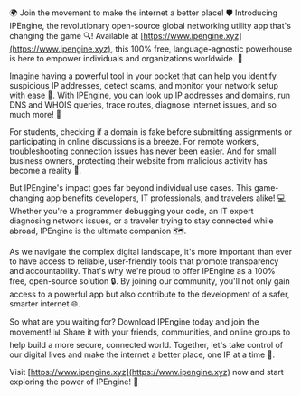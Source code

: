 🌍 Join the movement to make the internet a better place! 🛡️ Introducing IPEngine, the revolutionary open-source global networking utility app that's changing the game 🔍! Available at [https://www.ipengine.xyz](https://www.ipengine.xyz), this 100% free, language-agnostic powerhouse is here to empower individuals and organizations worldwide. 💪

Imagine having a powerful tool in your pocket that can help you identify suspicious IP addresses, detect scams, and monitor your network setup with ease 📡. With IPEngine, you can look up IP addresses and domains, run DNS and WHOIS queries, trace routes, diagnose internet issues, and so much more! 🔮

For students, checking if a domain is fake before submitting assignments or participating in online discussions is a breeze. For remote workers, troubleshooting connection issues has never been easier. And for small business owners, protecting their website from malicious activity has become a reality 🚀.

But IPEngine's impact goes far beyond individual use cases. This game-changing app benefits developers, IT professionals, and travelers alike! 💻 Whether you're a programmer debugging your code, an IT expert diagnosing network issues, or a traveler trying to stay connected while abroad, IPEngine is the ultimate companion 🗺️.

As we navigate the complex digital landscape, it's more important than ever to have access to reliable, user-friendly tools that promote transparency and accountability. That's why we're proud to offer IPEngine as a 100% free, open-source solution 🔒. By joining our community, you'll not only gain access to a powerful app but also contribute to the development of a safer, smarter internet 🌐.

So what are you waiting for? Download IPEngine today and join the movement! 📊 Share it with your friends, communities, and online groups to help build a more secure, connected world. Together, let's take control of our digital lives and make the internet a better place, one IP at a time 💪.

Visit [https://www.ipengine.xyz](https://www.ipengine.xyz) now and start exploring the power of IPEngine! 🎉